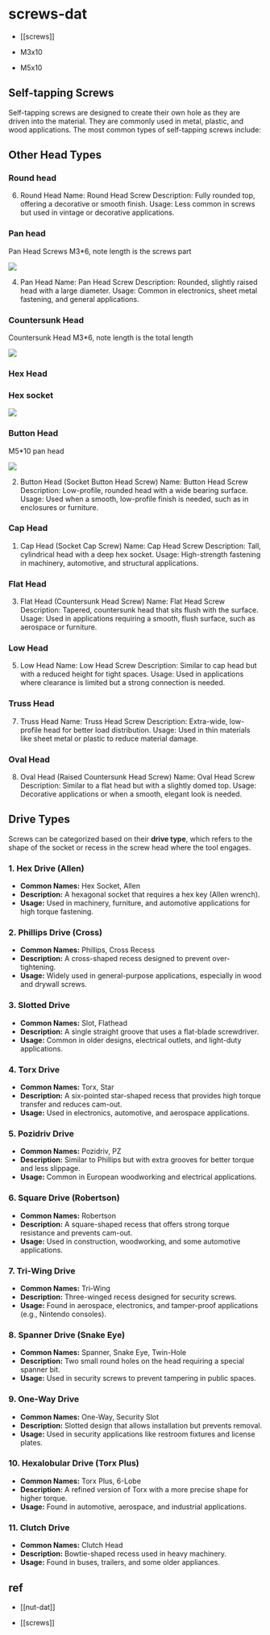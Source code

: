 
# screws-dat

- [[screws]]

- M3x10
- M5x10 

## Self-tapping Screws

Self-tapping screws are designed to create their own hole as they are driven into the material. They are commonly used in metal, plastic, and wood applications. The most common types of self-tapping screws include:

## Other Head Types 

### Round head 

6. Round Head
Name: Round Head Screw
Description: Fully rounded top, offering a decorative or smooth finish.
Usage: Less common in screws but used in vintage or decorative applications.


### Pan head 

Pan Head Screws M3*6, note length is the screws part 

![](2025-03-07-17-10-00.png)

4. Pan Head
Name: Pan Head Screw
Description: Rounded, slightly raised head with a large diameter.
Usage: Common in electronics, sheet metal fastening, and general applications.



### Countersunk Head

Countersunk Head M3*6, note length is the total length 

![](2025-03-07-17-11-52.png)


### Hex Head 



### Hex socket 

![](2025-03-13-18-03-58.png)



### Button Head 

M5*10 pan head

![](2025-03-11-16-36-15.png)

2. Button Head (Socket Button Head Screw)
Name: Button Head Screw
Description: Low-profile, rounded head with a wide bearing surface.
Usage: Used when a smooth, low-profile finish is needed, such as in enclosures or furniture.


### Cap Head

1. Cap Head (Socket Cap Screw)
Name: Cap Head Screw
Description: Tall, cylindrical head with a deep hex socket.
Usage: High-strength fastening in machinery, automotive, and structural applications.

### Flat Head

3. Flat Head (Countersunk Head Screw)
Name: Flat Head Screw
Description: Tapered, countersunk head that sits flush with the surface.
Usage: Used in applications requiring a smooth, flush surface, such as aerospace or furniture.

### Low Head 

5. Low Head
Name: Low Head Screw
Description: Similar to cap head but with a reduced height for tight spaces.
Usage: Used in applications where clearance is limited but a strong connection is needed.

### Truss Head

7. Truss Head
Name: Truss Head Screw
Description: Extra-wide, low-profile head for better load distribution.
Usage: Used in thin materials like sheet metal or plastic to reduce material damage.

### Oval Head

8. Oval Head (Raised Countersunk Head Screw)
Name: Oval Head Screw
Description: Similar to a flat head but with a slightly domed top.
Usage: Decorative applications or when a smooth, elegant look is needed.

## Drive Types 


Screws can be categorized based on their **drive type**, which refers to the shape of the socket or recess in the screw head where the tool engages.

### 1. Hex Drive (Allen)
- **Common Names:** Hex Socket, Allen  
- **Description:** A hexagonal socket that requires a hex key (Allen wrench).  
- **Usage:** Used in machinery, furniture, and automotive applications for high torque fastening.  

### 2. Phillips Drive (Cross)
- **Common Names:** Phillips, Cross Recess  
- **Description:** A cross-shaped recess designed to prevent over-tightening.  
- **Usage:** Widely used in general-purpose applications, especially in wood and drywall screws.  

### 3. Slotted Drive
- **Common Names:** Slot, Flathead  
- **Description:** A single straight groove that uses a flat-blade screwdriver.  
- **Usage:** Common in older designs, electrical outlets, and light-duty applications.  

### 4. Torx Drive
- **Common Names:** Torx, Star  
- **Description:** A six-pointed star-shaped recess that provides high torque transfer and reduces cam-out.  
- **Usage:** Used in electronics, automotive, and aerospace applications.  

### 5. Pozidriv Drive
- **Common Names:** Pozidriv, PZ  
- **Description:** Similar to Phillips but with extra grooves for better torque and less slippage.  
- **Usage:** Common in European woodworking and electrical applications.  

### 6. Square Drive (Robertson)
- **Common Names:** Robertson  
- **Description:** A square-shaped recess that offers strong torque resistance and prevents cam-out.  
- **Usage:** Used in construction, woodworking, and some automotive applications.  

### 7. Tri-Wing Drive
- **Common Names:** Tri-Wing  
- **Description:** Three-winged recess designed for security screws.  
- **Usage:** Found in aerospace, electronics, and tamper-proof applications (e.g., Nintendo consoles).  

### 8. Spanner Drive (Snake Eye)
- **Common Names:** Spanner, Snake Eye, Twin-Hole  
- **Description:** Two small round holes on the head requiring a special spanner bit.  
- **Usage:** Used in security screws to prevent tampering in public spaces.  

### 9. One-Way Drive
- **Common Names:** One-Way, Security Slot  
- **Description:** Slotted design that allows installation but prevents removal.  
- **Usage:** Used in security applications like restroom fixtures and license plates.  

### 10. Hexalobular Drive (Torx Plus)
- **Common Names:** Torx Plus, 6-Lobe  
- **Description:** A refined version of Torx with a more precise shape for higher torque.  
- **Usage:** Found in automotive, aerospace, and industrial applications.  

### 11. Clutch Drive
- **Common Names:** Clutch Head  
- **Description:** Bowtie-shaped recess used in heavy machinery.  
- **Usage:** Found in buses, trailers, and some older appliances.  



## ref 

- [[nut-dat]]

- [[screws]] 